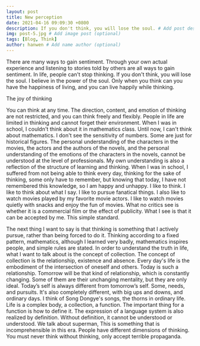 ```yaml
---
layout: post
title: New perception
date: 2021-04-16 09:09:30 +0800
description: If you don't think, you will lose the soul. # Add post description (optional)
img: post-5.jpg # Add image post (optional)
tags: [Blog, Think]
author: hanwen # Add name author (optional)
---
```

There are many ways to gain sentiment. Through your own actual experience and listening to stories told by others are all ways to gain sentiment. In life, people can't stop thinking. If you don't think, you will lose the soul. I believe in the power of the soul. Only when you think can you have the happiness of living, and you can live happily while thinking.

The joy of thinking

You can think at any time. The direction, content, and emotion of thinking are not restricted, and you can think freely and flexibly. People in life are limited in thinking and cannot forget their environment. When I was in school, I couldn't think about it in mathematics class. Until now, I can't think about mathematics. I don't see the sensitivity of numbers. Some are just for historical figures. The personal understanding of the characters in the movies, the actors and the authors of the novels, and the personal understanding of the emotions of the characters in the novels, cannot be understood at the level of professionals. My own understanding is also a reflection of the structure of learning and thinking. When I was in school, I suffered from not being able to think every day, thinking for the sake of thinking, some only have to remember, but knowing that today, I have not remembered this knowledge, so I am happy and unhappy. I like to think. I like to think about what I say. I like to pursue fanatical things. I also like to watch movies played by my favorite movie actors. I like to watch movies quietly with snacks and enjoy the fun of movies. What no critics see is whether it is a commercial film or the effect of publicity. What I see is that it can be accepted by me. This simple standard.

The next thing I want to say is that thinking is something that I actively pursue, rather than being forced to do it. Thinking according to a fixed pattern, mathematics, although I learned very badly, mathematics inspires people, and simple rules are stated. In order to understand the truth in life, what I want to talk about is the concept of collection. The concept of collection is the relationship, existence and absence. Every day's life is the embodiment of the intersection of oneself and others. Today is such a relationship. Tomorrow will be that kind of relationship, which is constantly changing. Some of them are their unchanging mentality, but they are only ideal. Today’s self is always different from tomorrow’s self. Some, needs, and pursuits. It's also completely different, with big ups and downs, and ordinary days. I think of Song Dongye's songs, the thorns in ordinary life. Life is a complex body, a collection, a function. The important thing for a function is how to define it. The expression of a language system is also realized by definition. Without definition, it cannot be understood or understood. We talk about superman, This is something that is incomprehensible in this era. People have different dimensions of thinking. You must never think without thinking, only accept terrible propaganda.
